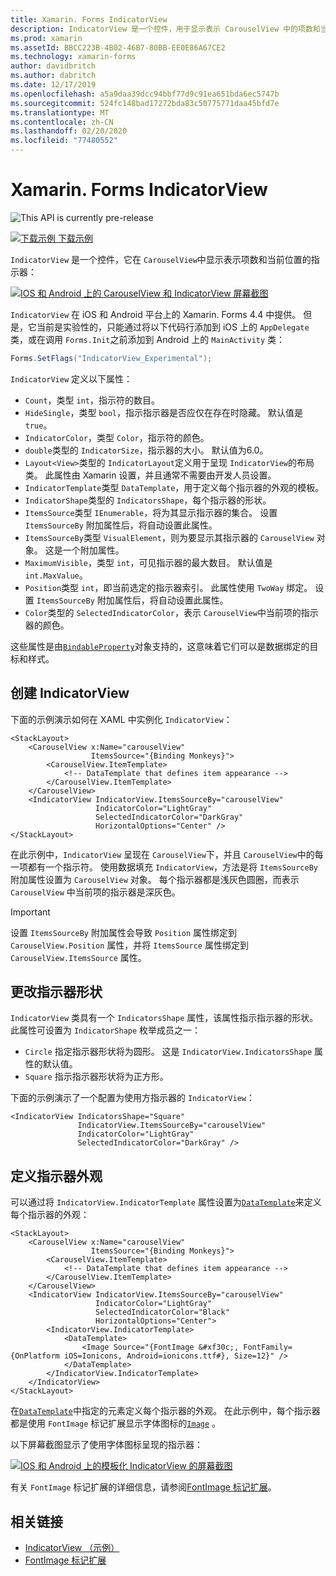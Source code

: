 ```yaml
---
title: Xamarin. Forms IndicatorView
description: IndicatorView 是一个控件，用于显示表示 CarouselView 中的项数和当前位置的指示器。
ms.prod: xamarin
ms.assetId: BBCC223B-4B02-46B7-80BB-EE0E86A67CE2
ms.technology: xamarin-forms
author: davidbritch
ms.author: dabritch
ms.date: 12/17/2019
ms.openlocfilehash: a5a9daa39dcc94bbf77d9c91ea651bda6ec5747b
ms.sourcegitcommit: 524fc148bad17272bda83c50775771daa45bfd7e
ms.translationtype: MT
ms.contentlocale: zh-CN
ms.lasthandoff: 02/20/2020
ms.locfileid: "77480552"
---
```

# <a name="xamarinforms-indicatorview"></a>Xamarin. Forms IndicatorView

![](~/media/shared/preview.png "This API is currently pre-release")

[![下载示例](~/media/shared/download.png) 下载示例](https://docs.microsoft.com/samples/xamarin/xamarin-forms-samples/userinterface-indicatorviewdemos/)

`IndicatorView` 是一个控件，它在 `CarouselView`中显示表示项数和当前位置的指示器：

[![IOS 和 Android 上的 CarouselView 和 IndicatorView 屏幕截图](indicatorview-images/circles.png "IndicatorView 圆圈")](indicatorview-images/circles-large.png#lightbox "IndicatorView 圆圈")

`IndicatorView` 在 iOS 和 Android 平台上的 Xamarin. Forms 4.4 中提供。 但是，它当前是实验性的，只能通过将以下代码行添加到 iOS 上的 `AppDelegate` 类，或在调用 `Forms.Init`之前添加到 Android 上的 `MainActivity` 类：

```csharp
Forms.SetFlags("IndicatorView_Experimental");
```

`IndicatorView` 定义以下属性：

- `Count`，类型 `int`，指示符的数目。
- `HideSingle`，类型 `bool`，指示指示器是否应仅在存在时隐藏。 默认值是 `true`。
- `IndicatorColor`，类型 `Color`，指示符的颜色。
- `double`类型的 `IndicatorSize`，指示器的大小。 默认值为6.0。
- `Layout<View>`类型的 `IndicatorLayout`定义用于呈现 `IndicatorView`的布局类。 此属性由 Xamarin 设置，并且通常不需要由开发人员设置。
- `IndicatorTemplate`类型 `DataTemplate`，用于定义每个指示器的外观的模板。
- `IndicatorShape`类型的 `IndicatorsShape`，每个指示器的形状。
- `ItemsSource`类型 `IEnumerable`，将为其显示指示器的集合。 设置 `ItemsSourceBy` 附加属性后，将自动设置此属性。
- `ItemsSourceBy`类型 `VisualElement`，则为要显示其指示器的 `CarouselView` 对象。 这是一个附加属性。
- `MaximumVisible`，类型 `int`，可见指示器的最大数目。 默认值是 `int.MaxValue`。
- `Position`类型 `int`，即当前选定的指示器索引。 此属性使用 `TwoWay` 绑定。 设置 `ItemsSourceBy` 附加属性后，将自动设置此属性。
- `Color`类型的 `SelectedIndicatorColor`，表示 `CarouselView`中当前项的指示器的颜色。

这些属性是由[`BindableProperty`](xref:Xamarin.Forms.BindableProperty)对象支持的，这意味着它们可以是数据绑定的目标和样式。

## <a name="create-an-indicatorview"></a>创建 IndicatorView

下面的示例演示如何在 XAML 中实例化 `IndicatorView`：

```xaml
<StackLayout>
    <CarouselView x:Name="carouselView"
                  ItemsSource="{Binding Monkeys}">
        <CarouselView.ItemTemplate>
            <!-- DataTemplate that defines item appearance -->
        </CarouselView.ItemTemplate>
    </CarouselView>
    <IndicatorView IndicatorView.ItemsSourceBy="carouselView"
                   IndicatorColor="LightGray"
                   SelectedIndicatorColor="DarkGray"
                   HorizontalOptions="Center" />
</StackLayout>
```

在此示例中，`IndicatorView` 呈现在 `CarouselView`下，并且 `CarouselView`中的每一项都有一个指示符。 使用数据填充 `IndicatorView`，方法是将 `ItemsSourceBy` 附加属性设置为 `CarouselView` 对象。 每个指示器都是浅灰色圆圈，而表示 `CarouselView` 中当前项的指示器是深灰色。

> [!IMPORTANT]
> 设置 `ItemsSourceBy` 附加属性会导致 `Position` 属性绑定到 `CarouselView.Position` 属性，并将 `ItemsSource` 属性绑定到 `CarouselView.ItemsSource` 属性。

## <a name="change-indicator-shape"></a>更改指示器形状

`IndicatorView` 类具有一个 `IndicatorsShape` 属性，该属性指示指示器的形状。 此属性可设置为 `IndicatorShape` 枚举成员之一：

- `Circle` 指定指示器形状将为圆形。 这是 `IndicatorView.IndicatorsShape` 属性的默认值。
- `Square` 指示指示器形状将为正方形。

下面的示例演示了一个配置为使用方指示器的 `IndicatorView`：

```xaml
<IndicatorView IndicatorsShape="Square"
               IndicatorView.ItemsSourceBy="carouselView"
               IndicatorColor="LightGray"
               SelectedIndicatorColor="DarkGray" />
```

## <a name="define-indicator-appearance"></a>定义指示器外观

可以通过将 `IndicatorView.IndicatorTemplate` 属性设置为[`DataTemplate`](xref:Xamarin.Forms.DataTemplate)来定义每个指示器的外观：

```xaml
<StackLayout>
    <CarouselView x:Name="carouselView"
                  ItemsSource="{Binding Monkeys}">
        <CarouselView.ItemTemplate>
            <!-- DataTemplate that defines item appearance -->
        </CarouselView.ItemTemplate>
    </CarouselView>
    <IndicatorView IndicatorView.ItemsSourceBy="carouselView"
                   IndicatorColor="LightGray"
                   SelectedIndicatorColor="Black"
                   HorizontalOptions="Center">
        <IndicatorView.IndicatorTemplate>
            <DataTemplate>
                <Image Source="{FontImage &#xf30c;, FontFamily={OnPlatform iOS=Ionicons, Android=ionicons.ttf#}, Size=12}" />
            </DataTemplate>
        </IndicatorView.IndicatorTemplate>
    </IndicatorView>
</StackLayout>
```

在[`DataTemplate`](xref:Xamarin.Forms.DataTemplate)中指定的元素定义每个指示器的外观。 在此示例中，每个指示器都是使用 `FontImage` 标记扩展显示字体图标的[`Image`](xref:Xamarin.Forms.Image) 。

以下屏幕截图显示了使用字体图标呈现的指示器：

[![IOS 和 Android 上的模板化 IndicatorView 的屏幕截图](indicatorview-images/templated.png "模板化 IndicatorView")](indicatorview-images/templated-large.png#lightbox "模板化 IndicatorView")

有关 `FontImage` 标记扩展的详细信息，请参阅[FontImage 标记扩展](~/xamarin-forms/xaml/markup-extensions/consuming.md#fontimage-markup-extension)。

## <a name="related-links"></a>相关链接

- [IndicatorView （示例）](https://docs.microsoft.com/samples/xamarin/xamarin-forms-samples/userinterface-indicatorviewdemos/)
- [FontImage 标记扩展](~/xamarin-forms/xaml/markup-extensions/consuming.md#fontimage-markup-extension)
